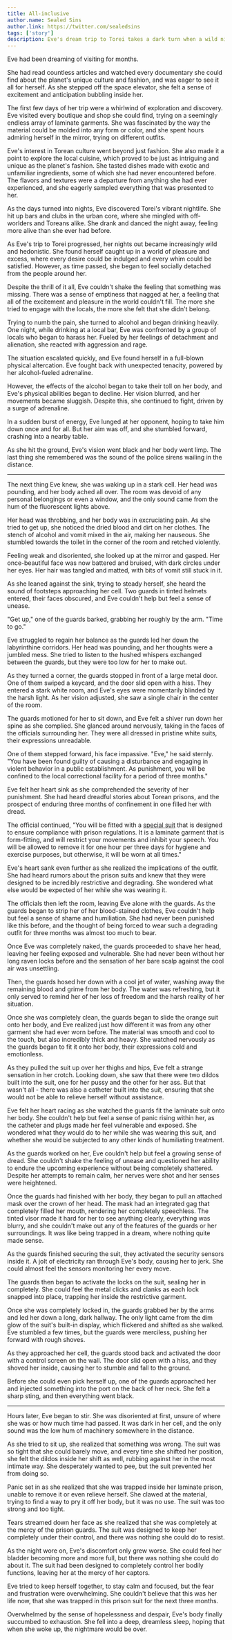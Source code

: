 ```yaml
---
title: All-inclusive
author.name: Sealed Sins
author.link: https://twitter.com/sealedsins
tags: ['story']
description: Eve's dream trip to Torei takes a dark turn when a wild night of hedonistic pleasure leads her to a brutal punishment that leaves her trapped in a tight laminate prison, completely at the mercy of the guards.
---
```


Eve had been dreaming of visiting for months.

She had read countless articles and watched every documentary she could find about the planet's unique culture and fashion, and was eager to see it all for herself. As she stepped off the space elevator, she felt a sense of excitement and anticipation bubbling inside her.

The first few days of her trip were a whirlwind of exploration and discovery. Eve visited every boutique and shop she could find, trying on a seemingly endless array of laminate garments. She was fascinated by the way the material could be molded into any form or color, and she spent hours admiring herself in the mirror, trying on different outfits.

Eve's interest in Torean culture went beyond just fashion. She also made it a point to explore the local cuisine, which proved to be just as intriguing and unique as the planet's fashion. She tasted dishes made with exotic and unfamiliar ingredients, some of which she had never encountered before. The flavors and textures were a departure from anything she had ever experienced, and she eagerly sampled everything that was presented to her.

As the days turned into nights, Eve discovered Torei's vibrant nightlife. She hit up bars and clubs in the urban core, where she mingled with off-worlders and Toreans alike. She drank and danced the night away, feeling more alive than she ever had before.

As Eve's trip to Torei progressed, her nights out became increasingly wild and hedonistic. She found herself caught up in a world of pleasure and excess, where every desire could be indulged and every whim could be satisfied. However, as time passed, she began to feel socially detached from the people around her.

Despite the thrill of it all, Eve couldn't shake the feeling that something was missing. There was a sense of emptiness that nagged at her, a feeling that all of the excitement and pleasure in the world couldn't fill. The more she tried to engage with the locals, the more she felt that she didn't belong.

Trying to numb the pain, she turned to alcohol and began drinking heavily. One night, while drinking at a local bar, Eve was confronted by a group of locals who began to harass her. Fueled by her feelings of detachment and alienation, she reacted with aggression and rage.

The situation escalated quickly, and Eve found herself in a full-blown physical altercation. Eve fought back with unexpected tenacity, powered by her alcohol-fueled adrenaline.

However, the effects of the alcohol began to take their toll on her body, and Eve's physical abilities began to decline. Her vision blurred, and her movements became sluggish. Despite this, she continued to fight, driven by a surge of adrenaline.

In a sudden burst of energy, Eve lunged at her opponent, hoping to take him down once and for all. But her aim was off, and she stumbled forward, crashing into a nearby table.

As she hit the ground, Eve's vision went black and her body went limp. The last thing she remembered was the sound of the police sirens wailing in the distance.

---

The next thing Eve knew, she was waking up in a stark cell. Her head was pounding, and her body ached all over. The room was devoid of any personal belongings or even a window, and the only sound came from the hum of the fluorescent lights above.

Her head was throbbing, and her body was in excruciating pain. As she tried to get up, she noticed the dried blood and dirt on her clothes. The stench of alcohol and vomit mixed in the air, making her nauseous. She stumbled towards the toilet in the corner of the room and retched violently.

Feeling weak and disoriented, she looked up at the mirror and gasped. Her once-beautiful face was now battered and bruised, with dark circles under her eyes. Her hair was tangled and matted, with bits of vomit still stuck in it.

As she leaned against the sink, trying to steady herself, she heard the sound of footsteps approaching her cell. Two guards in tinted helmets entered, their faces obscured, and Eve couldn't help but feel a sense of unease.

"Get up," one of the guards barked, grabbing her roughly by the arm. "Time to go."

Eve struggled to regain her balance as the guards led her down the labyrinthine corridors. Her head was pounding, and her thoughts were a jumbled mess. She tried to listen to the hushed whispers exchanged between the guards, but they were too low for her to make out.

As they turned a corner, the guards stopped in front of a large metal door. One of them swiped a keycard, and the door slid open with a hiss. They entered a stark white room, and Eve's eyes were momentarily blinded by the harsh light. As her vision adjusted, she saw a single chair in the center of the room.

The guards motioned for her to sit down, and Eve felt a shiver run down her spine as she complied. She glanced around nervously, taking in the faces of the officials surrounding her. They were all dressed in pristine white suits, their expressions unreadable.

One of them stepped forward, his face impassive. "Eve," he said sternly. "You have been found guilty of causing a disturbance and engaging in violent behavior in a public establishment. As punishment, you will be confined to the local correctional facility for a period of three months."

Eve felt her heart sink as she comprehended the severity of her punishment. She had heard dreadful stories about Torean prisons, and the prospect of enduring three months of confinement in one filled her with dread.

The official continued, "You will be fitted with a [special suit](/wiki/prison-suit) that is designed to ensure compliance with prison regulations. It is a laminate garment that is form-fitting, and will restrict your movements and inhibit your speech. You will be allowed to remove it for one hour per three days for hygiene and exercise purposes, but otherwise, it will be worn at all times."

Eve's heart sank even further as she realized the implications of the outfit. She had heard rumors about the prison suits and knew that they were designed to be incredibly restrictive and degrading. She wondered what else would be expected of her while she was wearing it.

The officials then left the room, leaving Eve alone with the guards. As the guards began to strip her of her blood-stained clothes, Eve couldn't help but feel a sense of shame and humiliation. She had never been punished like this before, and the thought of being forced to wear such a degrading outfit for three months was almost too much to bear.

Once Eve was completely naked, the guards proceeded to shave her head, leaving her feeling exposed and vulnerable. She had never been without her long raven locks before and the sensation of her bare scalp against the cool air was unsettling.

Then, the guards hosed her down with a cool jet of water, washing away the remaining blood and grime from her body. The water was refreshing, but it only served to remind her of her loss of freedom and the harsh reality of her situation.

Once she was completely clean, the guards began to slide the orange suit onto her body, and Eve realized just how different it was from any other garment she had ever worn before. The material was smooth and cool to the touch, but also incredibly thick and heavy. She watched nervously as the guards began to fit it onto her body, their expressions cold and emotionless.

As they pulled the suit up over her thighs and hips, Eve felt a strange sensation in her crotch. Looking down, she saw that there were two dildos built into the suit, one for her pussy and the other for her ass. But that wasn't all - there was also a catheter built into the suit, ensuring that she would not be able to relieve herself without assistance.

Eve felt her heart racing as she watched the guards fit the laminate suit onto her body. She couldn't help but feel a sense of panic rising within her, as the catheter and plugs made her feel vulnerable and exposed. She wondered what they would do to her while she was wearing this suit, and whether she would be subjected to any other kinds of humiliating treatment.

As the guards worked on her, Eve couldn't help but feel a growing sense of dread. She couldn't shake the feeling of unease and questioned her ability to endure the upcoming experience without being completely shattered. Despite her attempts to remain calm, her nerves were shot and her senses were heightened.

Once the guards had finished with her body, they began to pull an attached mask over the crown of her head. The mask had an integrated gag that completely filled her mouth, rendering her completely speechless. The tinted visor made it hard for her to see anything clearly, everything was blurry, and she couldn't make out any of the features of the guards or her surroundings. It was like being trapped in a dream, where nothing quite made sense.

As the guards finished securing the suit, they activated the security sensors inside it. A jolt of electricity ran through Eve's body, causing her to jerk. She could almost feel the sensors monitoring her every move.

The guards then began to activate the locks on the suit, sealing her in completely. She could feel the metal clicks and clanks as each lock snapped into place, trapping her inside the restrictive garment.

Once she was completely locked in, the guards grabbed her by the arms and led her down a long, dark hallway. The only light came from the dim glow of the suit's built-in display, which flickered and shifted as she walked. Eve stumbled a few times, but the guards were merciless, pushing her forward with rough shoves.

As they approached her cell, the guards stood back and activated the door with a control screen on the wall. The door slid open with a hiss, and they shoved her inside, causing her to stumble and fall to the ground.

Before she could even pick herself up, one of the guards approached her and injected something into the port on the back of her neck. She felt a sharp sting, and then everything went black.

---

Hours later, Eve began to stir. She was disoriented at first, unsure of where she was or how much time had passed. It was dark in her cell, and the only sound was the low hum of machinery somewhere in the distance.

As she tried to sit up, she realized that something was wrong. The suit was so tight that she could barely move, and every time she shifted her position, she felt the dildos inside her shift as well, rubbing against her in the most intimate way. She desperately wanted to pee, but the suit prevented her from doing so.

Panic set in as she realized that she was trapped inside her laminate prison, unable to remove it or even relieve herself. She clawed at the material, trying to find a way to pry it off her body, but it was no use. The suit was too strong and too tight.

Tears streamed down her face as she realized that she was completely at the mercy of the prison guards. The suit was designed to keep her completely under their control, and there was nothing she could do to resist.

As the night wore on, Eve's discomfort only grew worse. She could feel her bladder becoming more and more full, but there was nothing she could do about it. The suit had been designed to completely control her bodily functions, leaving her at the mercy of her captors.

Eve tried to keep herself together, to stay calm and focused, but the fear and frustration were overwhelming. She couldn't believe that this was her life now, that she was trapped in this prison suit for the next three months.

Overwhelmed by the sense of hopelessness and despair, Eve's body finally succumbed to exhaustion. She fell into a deep, dreamless sleep, hoping that when she woke up, the nightmare would be over.

<!-- Finally, the exhaustion of the day caught up with her, and Eve drifted off into a fitful sleep, tears still streaming down her face. The suit entered the sleep mode, monitoring her every breath and move, as the darkness of the room enveloped her. All she had now was dreams. -->
